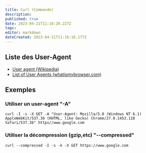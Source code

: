```yaml
---
title: Curl (Commande)
description: 
published: true
date: 2023-04-21T11:16:20.227Z
tags: 
editor: markdown
dateCreated: 2023-04-21T11:16:16.177Z
---
```


## Liste des User-Agent

+ [User agent (Wikipedia)](https://fr.wikipedia.org/wiki/User_agent)
+ [List of User Agents (whatismybrowser.com)](https://developers.whatismybrowser.com/useragents/explore/)

## Exemples

### Utiliser un user-agent "-A"

```
curl -I -s -X GET -A "User-Agent: Mozilla/5.0 (Windows NT 6.1) AppleWebKit/537.36 (KHTML, like Gecko) Chrome/27.0.1453.110 Safari/537.36" https//www.google.com
```

### Utiliser la décompression (gzip,etc) "--compressed"

```
curl --compressed -I -s -k -X GET https://www.google.com
```